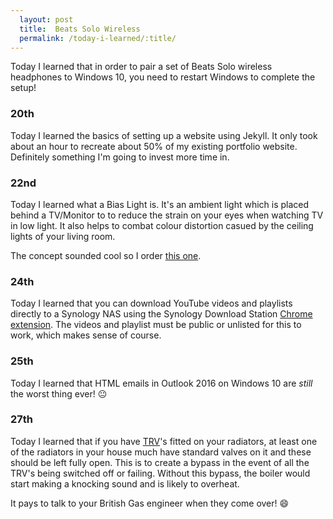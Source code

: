 ```yaml
---
  layout: post
  title:  Beats Solo Wireless
  permalink: /today-i-learned/:title/
---
```


Today I learned that in order to pair a set of Beats Solo wireless headphones to Windows 10, you need to restart Windows to complete the setup!



### 20th

Today I learned the basics of setting up a website using Jekyll. It only took about an hour to recreate about 50% of my existing portfolio website. Definitely something I'm going to invest more time in.



### 22nd

Today I learned what a Bias Light is. It's an ambient light which is placed behind a TV/Monitor to to reduce the strain on your eyes when watching TV in low light. It also helps to combat colour distortion casued by the ceiling lights of your living room.

The concept sounded cool so I order [this one](http://amzn.to/2k1hVrE).



### 24th

Today I learned that you can download YouTube videos and playlists directly to a Synology NAS using the Synology Download Station [Chrome extension](https://www.download-station-extension.com/). The videos and playlist must be public or unlisted for this to work, which makes sense of course.



### 25th

Today I learned that HTML emails in Outlook 2016 on Windows 10 are _still_ the worst thing ever! :neutral_face:



### 27th
Today I learned that if you have [TRV](https://en.wikipedia.org/wiki/Thermostatic_radiator_valve)'s fitted on your radiators, at least one of the radiators in your house much have standard valves on it and these should be left fully open. This is to create a bypass in the event of all the TRV's being switched off or failing. Without this bypass, the boiler would start making a knocking sound and is likely to overheat.

It pays to talk to your British Gas engineer when they come over! :smile:
